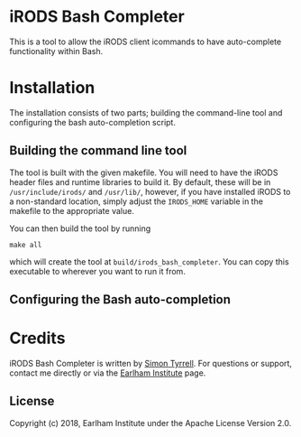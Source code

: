 # iRODS Bash Completer

This is a tool to allow the iRODS client icommands to have auto-complete functionality within Bash.

# Installation

The installation consists of two parts; building the command-line tool and configuring the bash auto-completion 
script.

## Building the command line tool

The tool is built with the given makefile. You will need to have the iRODS header files and runtime libraries to build it.
By default, these will be in ```/usr/include/irods/``` and ```/usr/lib/```, however, if you have installed iRODS to a non-standard
location, simply adjust the ```IRODS_HOME``` variable in the makefile to the appropriate value.

You can then build the tool by running

~~~
make all
~~~

which will create the tool at ```build/irods_bash_completer```. You can copy this executable to wherever you want to run it from.

## Configuring the Bash auto-completion



# Credits

iRODS Bash Completer is written by [Simon Tyrrell](https://github.com/billyfish). For questions or support, contact me directly or 
via the [Earlham Institute](http://www.earlham.ac.uk/contact-us/) page.


## License ##

Copyright (c) 2018, Earlham Institute under the Apache License Version 2.0.
